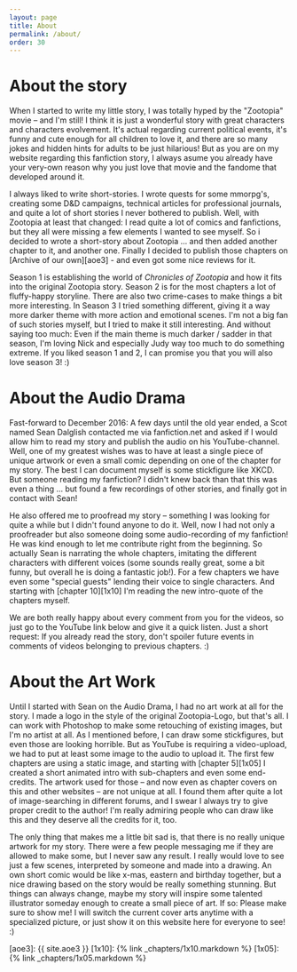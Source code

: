 ```yaml
---
layout: page
title: About
permalink: /about/
order: 30
---
```


# About the story
When I started to write my little story, I was totally hyped by the "Zootopia" movie &ndash; and I'm still! I think it is just a wonderful story with great characters and characters evolvement. It's actual regarding current political events, it's funny and cute enough for all children to love it, and there are so many jokes and hidden hints for adults to be just hilarious! But as you are on my website regarding this fanfiction story, I always asume you already have your very-own reason why you just love that movie and the fandome that developed around it.

I always liked to write short-stories. I wrote quests for some mmorpg's, creating some D&D campaigns, technical articles for professional journals, and quite a lot of short stories I never bothered to publish. Well, with Zootopia at least that changed: I read quite a lot of comics and fanfictions, but they all were missing a few elements I wanted to see myself. So i decided to wrote a short-story about Zootopia ... and then added another chapter to it, and another one. Finally I decided to publish those chapters on [Archive of our own][aoe3] - and even got some nice reviews for it.

Season 1 is establishing the world of _Chronicles of Zootopia_ and how it fits into the original Zootopia story. Season 2 is for the most chapters a lot of fluffy-happy storyline. There are also two crime-cases to make things a bit more interesting. In Season 3 I tried something different, giving it a way more darker theme with more action and emotional scenes. I'm not a big fan of such stories myself, but I tried to make it still interesting. And without saying too much: Even if the main theme is much darker / sadder in that season, I'm loving Nick and especially Judy way too much to do something extreme. If you liked season 1 and 2, I can promise you that you will also love season 3! :)


# About the Audio Drama
Fast-forward to December 2016: A few days until the old year ended, a Scot named Sean Dalglish contacted me via fanfiction.net and asked if I would allow him to read my story and publish the audio on his YouTube-channel. Well, one of my greatest wishes was to have at least a single piece of unique artwork or even a small comic depending on one of the chapter for my story. The best I can document myself is some stickfigure like XKCD. But someone reading my fanfiction? I didn't knew back than that this was even a thing ... but found a few recordings of other stories, and finally got in contact with Sean!

He also offered me to proofread my story &ndash; something I was looking for quite a while but I didn't found anyone to do it. Well, now I had not only a proofreader but also someone doing some audio-recording of my fanfiction! He was kind enough to let me contribute right from the beginning. So actually Sean is narrating the whole chapters, imitating the different characters with different voices (some sounds really great, some a bit funny, but overall he is doing a fantastic job!). For a few chapters we have even some &quot;special guests&quot; lending their voice to single characters. And starting with [chapter 10][1x10] I'm reading the new intro-quote of the chapters myself.

We are both really happy about every comment from you for the videos, so just go to the YouTube link below and give it a quick listen. Just a short request: If you already read the story, don't spoiler future events in comments of videos belonging to previous chapters. :)

# About the Art Work
Until I started with Sean on the Audio Drama, I had no art work at all for the story. I made a logo in the style of the original Zootopia-Logo, but that's all. I can work with Photoshop to make some retouching of existing images, but I'm no artist at all. As I mentioned before, I can draw some stickfigures, but even those are looking horrible. But as YouTube is requiring a video-upload, we had to put at least some image to the audio to upload it. The first few chapters are using a static image, and starting with [chapter 5][1x05] I created a short animated intro with sub-chapters and even some end-credits. The artwork used for those &ndash; and now even as chapter covers on this and other websites &ndash; are not unique at all. I found them after quite a lot of image-searching in different forums, and I swear I always try to give proper credit to the author! I'm really admiring people who can draw like this and they deserve all the credits for it, too.

The only thing that makes me a little bit sad is, that there is no really unique artwork for my story. There were a few people messaging me if they are allowed to make some, but I never saw any result. I really would love to see just a few scenes, interpreted by someone and made into a drawing. An own short comic would be like x-mas, eastern and birthday together, but a nice drawing based on the story would be really something stunning. But things can always change, maybe my story will inspire some talented illustrator someday enough to create a small piece of art. If so: Please make sure to show me! I will switch the current cover arts anytime with a specialized picture, or just show it on this website here for everyone to see! :)

[aoe3]: {{ site.aoe3 }}
[1x10]: {% link _chapters/1x10.markdown %}
[1x05]: {% link _chapters/1x05.markdown %}